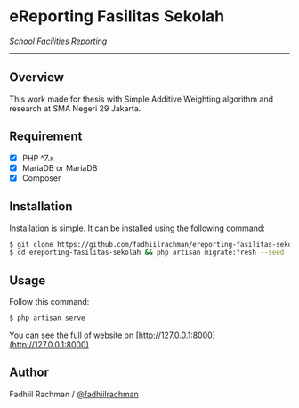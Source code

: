 # eReporting Fasilitas Sekolah

*School Facilities Reporting*

----

## Overview

This work made for thesis with Simple Additive Weighting algorithm and research at SMA Negeri 29 Jakarta.

## Requirement

- [x] PHP ^7.x
- [x] MariaDB or MariaDB
- [x] Composer

## Installation

Installation is simple. It can be installed using the following command:
```sh
$ git clone https://github.com/fadhiilrachman/ereporting-fasilitas-sekolah.git
$ cd ereporting-fasilitas-sekolah && php artisan migrate:fresh --seed
```

## Usage

Follow this command:
```sh
$ php artisan serve
```
You can see the full of website on [http://127.0.0.1:8000](http://127.0.0.1:8000)

## Author

Fadhiil Rachman / [@fadhiilrachman](https://www.instagram.com/fadhiilrachman)